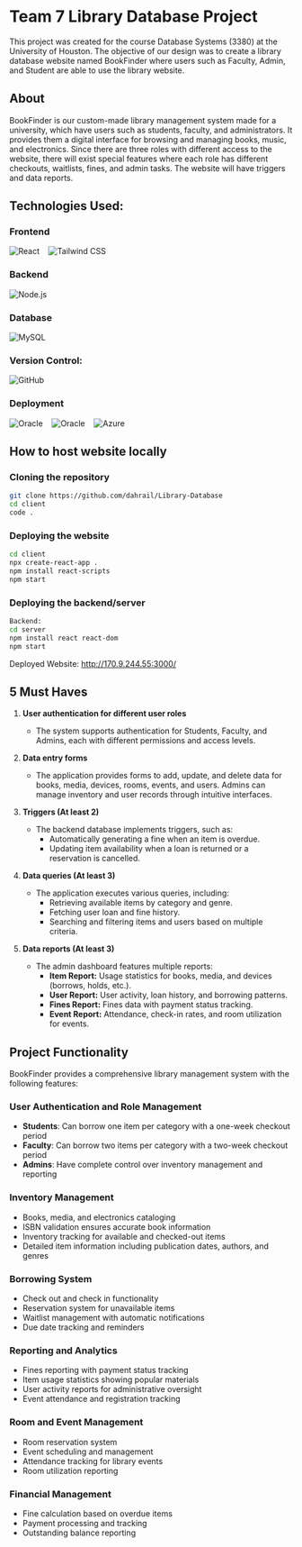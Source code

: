 # Team 7 Library Database Project

This project was created for the course Database Systems (3380) at the University of Houston. The objective of our design was to create a library database website named BookFinder where users such as Faculty, Admin, and Student are able to use the library website.

## About 
BookFinder is our custom-made library management system made for a university, which have users such as students, faculty, and administrators. It provides them a digital interface for browsing and managing books, music, and electronics. Since there are three roles with different access to the website, there will exist special features where each role has different checkouts, waitlists, fines, and admin tasks. The website will have triggers and data reports.

## Technologies Used:

### Frontend
![React](https://img.shields.io/badge/-React-61DAFB?logo=react&logoColor=white&style=flat-square) &nbsp;&nbsp; ![Tailwind CSS](https://img.shields.io/badge/-Tailwind%20CSS-38B2AC?logo=tailwind-css&logoColor=white&style=flat-square)


### Backend
![Node.js](https://img.shields.io/badge/-Node.js-339933?logo=node.js&logoColor=white&style=flat-square) 

### Database
![MySQL](https://img.shields.io/badge/-MySQL-4479A1?logo=mysql&logoColor=white&style=flat-square) 

### Version Control:
![GitHub](https://img.shields.io/badge/-GitHub-181717?logo=github&logoColor=white&style=flat-square)

### Deployment
![Oracle](https://img.shields.io/badge/-Oracle-F80000?logo=oracle&logoColor=white&style=flat-square) &nbsp;&nbsp; ![Oracle](https://img.shields.io/badge/-Oracle-F80000?logo=oracle&logoColor=white&style=flat-square) &nbsp;&nbsp; ![Azure](https://img.shields.io/badge/-Azure-0078D4?logo=microsoft-azure&logoColor=white&style=flat-square)

## How to host website locally

### Cloning the repository
```bash
git clone https://github.com/dahrail/Library-Database
cd client
code .
```

### Deploying the website
```bash
cd client
npx create-react-app .
npm install react-scripts
npm start
```

### Deploying the backend/server
```bash
Backend:
cd server
npm install react react-dom
npm start
```

Deployed Website: http://170.9.244.55:3000/

## 5 Must Haves

1. **User authentication for different user roles**
   - The system supports authentication for Students, Faculty, and Admins, each with different permissions and access levels.

2. **Data entry forms**
   - The application provides forms to add, update, and delete data for books, media, devices, rooms, events, and users. Admins can manage inventory and user records through intuitive interfaces.

3. **Triggers (At least 2)**
   - The backend database implements triggers, such as:
     - Automatically generating a fine when an item is overdue.
     - Updating item availability when a loan is returned or a reservation is cancelled.

4. **Data queries (At least 3)**
   - The application executes various queries, including:
     - Retrieving available items by category and genre.
     - Fetching user loan and fine history.
     - Searching and filtering items and users based on multiple criteria.

5. **Data reports (At least 3)**
   - The admin dashboard features multiple reports:
     - **Item Report:** Usage statistics for books, media, and devices (borrows, holds, etc.).
     - **User Report:** User activity, loan history, and borrowing patterns.
     - **Fines Report:** Fines data with payment status tracking.
     - **Event Report:** Attendance, check-in rates, and room utilization for events.

## Project Functionality

BookFinder provides a comprehensive library management system with the following features:

### User Authentication and Role Management
- **Students**: Can borrow one item per category with a one-week checkout period
- **Faculty**: Can borrow two items per category with a two-week checkout period
- **Admins**: Have complete control over inventory management and reporting

### Inventory Management
- Books, media, and electronics cataloging
- ISBN validation ensures accurate book information
- Inventory tracking for available and checked-out items
- Detailed item information including publication dates, authors, and genres

### Borrowing System
- Check out and check in functionality
- Reservation system for unavailable items
- Waitlist management with automatic notifications
- Due date tracking and reminders

### Reporting and Analytics
- Fines reporting with payment status tracking
- Item usage statistics showing popular materials
- User activity reports for administrative oversight
- Event attendance and registration tracking

### Room and Event Management
- Room reservation system
- Event scheduling and management
- Attendance tracking for library events
- Room utilization reporting

### Financial Management
- Fine calculation based on overdue items
- Payment processing and tracking
- Outstanding balance reporting